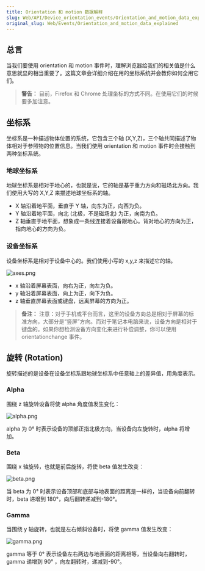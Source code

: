 ```yaml
---
title: Orientation 和 motion 数据解释
slug: Web/API/Device_orientation_events/Orientation_and_motion_data_explained
original_slug: Web/Events/Orientation_and_motion_data_explained
---
```


## 总言

当我们要使用 orientation 和 motion 事件时，理解浏览器给我们的相关值是什么意思就显的相当重要了。这篇文章会详细介绍在用的坐标系统并会教你如何全用它们。

> **警告：** 目前，Firefox 和 Chrome 处理坐标的方式不同。在使用它们的时候要多加注意。

## 坐标系

坐标系是一种描述物体位置的系统，它包含三个轴 (X,Y,Z)，三个轴共同描述了物体相对于参照物的位置信息。当我们使用 orientation 和 motion 事件时会接触到两种坐标系统。

### 地球坐标系

地球坐标系是相对于地心的，也就是说，它的轴是基于重力方向和磁场北方向。我们使用大写的 X,Y,Z 来描述地球坐标系的轴。

- X 轴沿着地平面，垂直于 Y 轴，向东为正，向西为负。
- Y 轴沿着地平面，向北 (北极，不是磁场北) 为正，向南为负。
- Z 轴垂直于地平面，想象成一条线连接着设备跟地心。背对地心的方向为正，指向地心的方向为负。

### 设备坐标系

设备坐标系是相对于设备中心的。我们使用小写的 x,y,z 来描述它的轴。

![axes.png](axes.png)

- x 轴沿着屏幕表面，向右为正，向左为负。
- y 轴沿着屏幕表面，向上为正，向下为负。
- z 轴垂直屏幕表面或键盘，远离屏幕的方向为正。

> **备注：** 注意：对于手机或平台而言，这里的设备方向总是相对于屏幕的标准方向，大部分是“竖屏”方向。而对于笔记本电脑来说，设备方向是相对于键盘的。如果你想检测设备方向变化来进行补偿调整，你可以使用 orientationchange 事件。

## 旋转 (Rotation)

旋转描述的是设备在设备坐标系跟地球坐标系中任意轴上的差异值，用角度表示。

### Alpha

围绕 z 轴旋转设备将使 alpha 角度值发生变化：

![alpha.png](alpha.png)

alpha 为 0° 时表示设备的顶部正指北极方向，当设备向左旋转时，alpha 将增加。

### Beta

围绕 x 轴旋转，也就是前后旋转，将使 beta 值发生改变：

![beta.png](beta2.png)

当 beta 为 0° 时表示设备顶部和底部与地表面的距离是一样的，当设备向前翻转时，beta 递增到 180°，向后翻转递减到-180°。

### Gamma

当围绕 y 轴旋转，也就是左右倾斜设备时，将使 gamma 值发生改变：

![gamma.png](gamma.png)

gamma 等于 0° 表示设备左右两边与地表面的距离相等，当设备向右翻转时，gamma 递增到 90° ，向左翻转时，递减到-90°。
